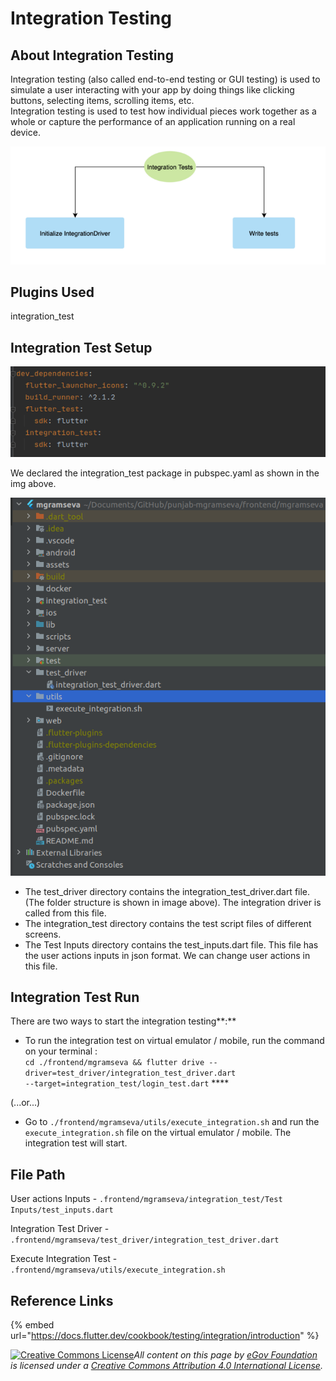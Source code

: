 # Integration Testing

## About Integration Testing

Integration testing (also called end-to-end testing or GUI testing) is used to simulate a user interacting with your app by doing things like clicking buttons, selecting items, scrolling items, etc.\
Integration testing is used to test how individual pieces work together as a whole or capture the performance of an application running on a real device.

![](<../../../.gitbook/assets/image (110).png>)

## **Plugins Used**

integration\_test

## **Integration Test Setup**

![](<../../../.gitbook/assets/image (95).png>)

We declared the integration\_test package in pubspec.yaml as shown in the img above.

![](<../../../.gitbook/assets/image (46).png>)

* The test\_driver directory contains the integration\_test\_driver.dart file. (The folder structure is shown in image above). The integration driver is called from this file.
* The integration\_test directory contains the test script files of different screens. &#x20;
* The Test Inputs directory contains the test\_inputs.dart file. This file has the user actions inputs in json format. We can change user actions in this file.&#x20;

## **Integration Test Run**

There are two ways to start the integration testing**:**

* To run the integration test on virtual emulator / mobile, run the command on your terminal :\
  `cd ./frontend/mgramseva && flutter drive --driver=test_driver/integration_test_driver.dart`\
  `--target=integration_test/login_test.dart` ****&#x20;

(...or...)

* Go to `./frontend/mgramseva/utils/execute_integration.sh` and run the `execute_integration.sh` file on the virtual emulator / mobile. The integration test will start.

## **File Path**

User actions Inputs - `.frontend/mgramseva/integration_test/Test Inputs/test_inputs.dart`

Integration Test Driver - `.frontend/mgramseva/test_driver/integration_test_driver.dart`

Execute Integration Test - `.frontend/mgramseva/utils/execute_integration.sh`

## **Reference Links**

{% embed url="https://docs.flutter.dev/cookbook/testing/integration/introduction" %}



[![Creative Commons License](https://i.creativecommons.org/l/by/4.0/80x15.png)_​_](http://creativecommons.org/licenses/by/4.0/)_All content on this page by_ [_eGov Foundation_](https://egov.org.in/) _is licensed under a_ [_Creative Commons Attribution 4.0 International License_](http://creativecommons.org/licenses/by/4.0/)_._
